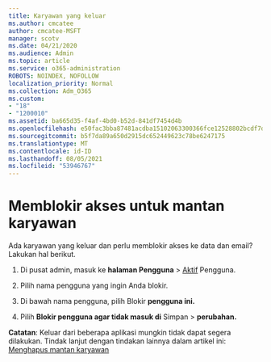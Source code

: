 ```yaml
---
title: Karyawan yang keluar
ms.author: cmcatee
author: cmcatee-MSFT
manager: scotv
ms.date: 04/21/2020
ms.audience: Admin
ms.topic: article
ms.service: o365-administration
ROBOTS: NOINDEX, NOFOLLOW
localization_priority: Normal
ms.collection: Adm_O365
ms.custom:
- "18"
- "1200010"
ms.assetid: ba665d35-f4af-4bd0-b52d-841df7454d4b
ms.openlocfilehash: e50fac3bba87481acdba15102063300366fce12528802bcdf7d8cdf146807e3f
ms.sourcegitcommit: b5f7da89a650d2915dc652449623c78be6247175
ms.translationtype: MT
ms.contentlocale: id-ID
ms.lasthandoff: 08/05/2021
ms.locfileid: "53946767"
---
```

# <a name="block-access-to-a-former-employee"></a>Memblokir akses untuk mantan karyawan

Ada karyawan yang keluar dan perlu memblokir akses ke data dan email? Lakukan hal berikut.
  
1. Di pusat admin, masuk ke **halaman Pengguna** \> [Aktif](https://go.microsoft.com/fwlink/p/?linkid=834822) Pengguna.

2. Pilih nama pengguna yang ingin Anda blokir.

3. Di bawah nama pengguna, pilih Blokir **pengguna ini.**

4. Pilih **Blokir pengguna agar tidak masuk di** Simpan \> **perubahan.**

**Catatan**: Keluar dari beberapa aplikasi mungkin tidak dapat segera dilakukan. Tindak lanjut dengan tindakan lainnya dalam artikel ini: [Menghapus mantan karyawan](https://docs.microsoft.com/microsoft-365/admin/add-users/remove-former-employee)